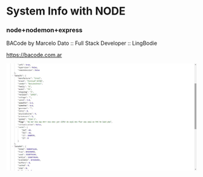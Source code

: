 # System Info with NODE

### node+nodemon+express ### 

BACode by Marcelo Dato :: Full Stack Developer :: LingBodie

https://bacode.com.ar

![](https://github.com/mdato/SystemInfoNode/blob/main/infosystem.jpg)
